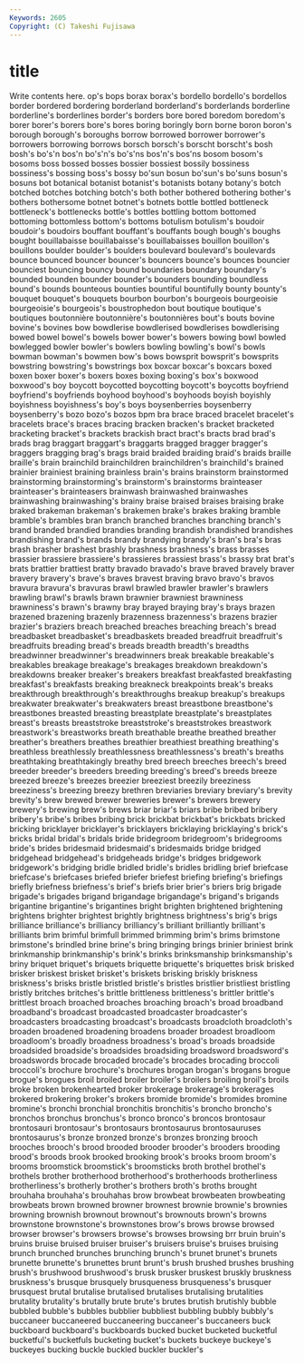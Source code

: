 ```yaml
---
Keywords: 2605 
Copyright: (C) Takeshi Fujisawa
---
```


# title

Write contents here.
op's bops borax borax's bordello bordello's
bordellos border bordered bordering borderland borderland's borderlands borderline borderline's borderlines
border's borders bore bored boredom boredom's borer borer's borers bore's
bores boring boringly born borne boron boron's borough borough's boroughs
borrow borrowed borrower borrower's borrowers borrowing borrows borsch borsch's borscht
borscht's bosh bosh's bo's'n bos'n bo's'n's bo's'ns bos'n's bos'ns bosom
bosom's bosoms boss bossed bosses bossier bossiest bossily bossiness bossiness's
bossing boss's bossy bo'sun bosun bo'sun's bo'suns bosun's bosuns bot
botanical botanist botanist's botanists botany botany's botch botched botches botching
botch's both bother bothered bothering bother's bothers bothersome botnet botnet's
botnets bottle bottled bottleneck bottleneck's bottlenecks bottle's bottles bottling bottom
bottomed bottoming bottomless bottom's bottoms botulism botulism's boudoir boudoir's boudoirs
bouffant bouffant's bouffants bough bough's boughs bought bouillabaisse bouillabaisse's bouillabaisses
bouillon bouillon's bouillons boulder boulder's boulders boulevard boulevard's boulevards bounce
bounced bouncer bouncer's bouncers bounce's bounces bouncier bounciest bouncing bouncy
bound boundaries boundary boundary's bounded bounden bounder bounder's bounders bounding
boundless bound's bounds bounteous bounties bountiful bountifully bounty bounty's bouquet
bouquet's bouquets bourbon bourbon's bourgeois bourgeoisie bourgeoisie's bourgeois's boustrophedon bout
boutique boutique's boutiques boutonnière boutonnière's boutonnières bout's bouts bovine bovine's
bovines bow bowdlerise bowdlerised bowdlerises bowdlerising bowed bowel bowel's bowels
bower bower's bowers bowing bowl bowled bowlegged bowler bowler's bowlers
bowling bowling's bowl's bowls bowman bowman's bowmen bow's bows bowsprit
bowsprit's bowsprits bowstring bowstring's bowstrings box boxcar boxcar's boxcars boxed
boxen boxer boxer's boxers boxes boxing boxing's box's boxwood boxwood's
boy boycott boycotted boycotting boycott's boycotts boyfriend boyfriend's boyfriends boyhood
boyhood's boyhoods boyish boyishly boyishness boyishness's boy's boys boysenberries boysenberry
boysenberry's bozo bozo's bozos bpm bra brace braced bracelet bracelet's
bracelets brace's braces bracing bracken bracken's bracket bracketed bracketing bracket's
brackets brackish bract bract's bracts brad brad's brads brag braggart
braggart's braggarts bragged bragger bragger's braggers bragging brag's brags braid
braided braiding braid's braids braille braille's brain brainchild brainchildren brainchildren's
brainchild's brained brainier brainiest braining brainless brain's brains brainstorm brainstormed
brainstorming brainstorming's brainstorm's brainstorms brainteaser brainteaser's brainteasers brainwash brainwashed brainwashes
brainwashing brainwashing's brainy braise braised braises braising brake braked brakeman
brakeman's brakemen brake's brakes braking bramble bramble's brambles bran branch
branched branches branching branch's brand branded brandied brandies branding brandish
brandished brandishes brandishing brand's brands brandy brandying brandy's bran's bra's
bras brash brasher brashest brashly brashness brashness's brass brasses brassier
brassiere brassiere's brassieres brassiest brass's brassy brat brat's brats brattier
brattiest bratty bravado bravado's brave braved bravely braver bravery bravery's
brave's braves bravest braving bravo bravo's bravos bravura bravura's bravuras
brawl brawled brawler brawler's brawlers brawling brawl's brawls brawn brawnier
brawniest brawniness brawniness's brawn's brawny bray brayed braying bray's brays
brazen brazened brazening brazenly brazenness brazenness's brazens brazier brazier's braziers
breach breached breaches breaching breach's bread breadbasket breadbasket's breadbaskets breaded
breadfruit breadfruit's breadfruits breading bread's breads breadth breadth's breadths breadwinner
breadwinner's breadwinners break breakable breakable's breakables breakage breakage's breakages breakdown
breakdown's breakdowns breaker breaker's breakers breakfast breakfasted breakfasting breakfast's breakfasts
breaking breakneck breakpoints break's breaks breakthrough breakthrough's breakthroughs breakup breakup's
breakups breakwater breakwater's breakwaters breast breastbone breastbone's breastbones breasted breasting
breastplate breastplate's breastplates breast's breasts breaststroke breaststroke's breaststrokes breastwork breastwork's
breastworks breath breathable breathe breathed breather breather's breathers breathes breathier
breathiest breathing breathing's breathless breathlessly breathlessness breathlessness's breath's breaths breathtaking
breathtakingly breathy bred breech breeches breech's breed breeder breeder's breeders
breeding breeding's breed's breeds breeze breezed breeze's breezes breezier breeziest
breezily breeziness breeziness's breezing breezy brethren breviaries breviary breviary's brevity
brevity's brew brewed brewer breweries brewer's brewers brewery brewery's brewing
brew's brews briar briar's briars bribe bribed bribery bribery's bribe's
bribes bribing brick brickbat brickbat's brickbats bricked bricking bricklayer bricklayer's
bricklayers bricklaying bricklaying's brick's bricks bridal bridal's bridals bride bridegroom
bridegroom's bridegrooms bride's brides bridesmaid bridesmaid's bridesmaids bridge bridged bridgehead
bridgehead's bridgeheads bridge's bridges bridgework bridgework's bridging bridle bridled bridle's
bridles bridling brief briefcase briefcase's briefcases briefed briefer briefest briefing
briefing's briefings briefly briefness briefness's brief's briefs brier brier's briers
brig brigade brigade's brigades brigand brigandage brigandage's brigand's brigands brigantine
brigantine's brigantines bright brighten brightened brightening brightens brighter brightest brightly
brightness brightness's brig's brigs brilliance brilliance's brilliancy brilliancy's brilliant brilliantly
brilliant's brilliants brim brimful brimfull brimmed brimming brim's brims brimstone
brimstone's brindled brine brine's bring bringing brings brinier briniest brink
brinkmanship brinkmanship's brink's brinks brinksmanship brinksmanship's briny briquet briquet's briquets
briquette briquette's briquettes brisk brisked brisker briskest brisket brisket's briskets
brisking briskly briskness briskness's brisks bristle bristled bristle's bristles bristlier
bristliest bristling bristly britches britches's brittle brittleness brittleness's brittler brittle's
brittlest broach broached broaches broaching broach's broad broadband broadband's broadcast
broadcasted broadcaster broadcaster's broadcasters broadcasting broadcast's broadcasts broadcloth broadcloth's broaden
broadened broadening broadens broader broadest broadloom broadloom's broadly broadness broadness's
broad's broads broadside broadsided broadside's broadsides broadsiding broadsword broadsword's broadswords
brocade brocaded brocade's brocades brocading broccoli broccoli's brochure brochure's brochures
brogan brogan's brogans brogue brogue's brogues broil broiled broiler broiler's
broilers broiling broil's broils broke broken brokenhearted broker brokerage brokerage's
brokerages brokered brokering broker's brokers bromide bromide's bromides bromine bromine's
bronchi bronchial bronchitis bronchitis's broncho broncho's bronchos bronchus bronchus's bronco
bronco's broncos brontosaur brontosauri brontosaur's brontosaurs brontosaurus brontosauruses brontosaurus's bronze
bronzed bronze's bronzes bronzing brooch brooches brooch's brood brooded brooder
brooder's brooders brooding brood's broods brook brooked brooking brook's brooks
broom broom's brooms broomstick broomstick's broomsticks broth brothel brothel's brothels
brother brotherhood brotherhood's brotherhoods brotherliness brotherliness's brotherly brother's brothers broth's
broths brought brouhaha brouhaha's brouhahas brow browbeat browbeaten browbeating browbeats
brown browned browner brownest brownie brownie's brownies browning brownish brownout
brownout's brownouts brown's browns brownstone brownstone's brownstones brow's brows browse
browsed browser browser's browsers browse's browses browsing brr bruin bruin's
bruins bruise bruised bruiser bruiser's bruisers bruise's bruises bruising brunch
brunched brunches brunching brunch's brunet brunet's brunets brunette brunette's brunettes
brunt brunt's brush brushed brushes brushing brush's brushwood brushwood's brusk
brusker bruskest bruskly bruskness bruskness's brusque brusquely brusqueness brusqueness's brusquer
brusquest brutal brutalise brutalised brutalises brutalising brutalities brutality brutality's brutally
brute brute's brutes brutish brutishly bubble bubbled bubble's bubbles bubblier
bubbliest bubbling bubbly bubbly's buccaneer buccaneered buccaneering buccaneer's buccaneers buck
buckboard buckboard's buckboards bucked bucket bucketed bucketful bucketful's bucketfuls bucketing
bucket's buckets buckeye buckeye's buckeyes bucking buckle buckled buckler buckler's
